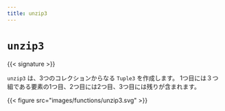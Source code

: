 ```yaml
---
title: unzip3
---
```


# `unzip3`

{{< signature >}}

`unzip3` は、3つのコレクションからなる `Tuple3` を作成します。
1つ目には３つ組である要素の1つ目、2つ目には2つ目、3つ目には残りが含まれます。

{{< figure src="images/functions/unzip3.svg" >}}
